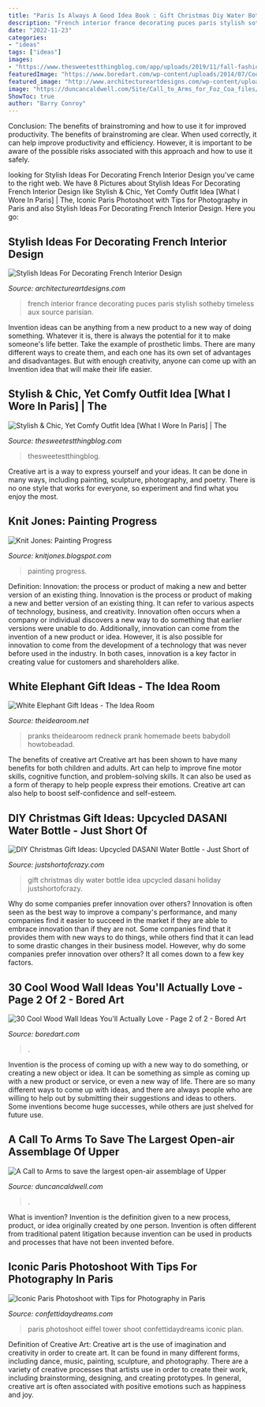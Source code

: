 ```yaml
---
title: "Paris Is Always A Good Idea Book : Gift Christmas Diy Water Bottle Idea Upcycled Dasani Holiday Justshortofcrazy"
description: "French interior france decorating puces paris stylish sotheby timeless aux source parisian"
date: "2022-11-23"
categories:
- "ideas"
tags: ["ideas"]
images:
- "https://www.thesweetestthingblog.com/app/uploads/2019/11/fall-fashion-2019-outfits-pinterest-golden-goose-sneakers-outfits-gold-glitter-golden-goose-emily-ann-gemma-what-to-wear-in-paris-in-october25-683x1024.jpg"
featuredImage: "https://www.boredart.com/wp-content/uploads/2014/07/Cool-Wood-Wall-Ideas-26.jpg"
featured_image: "http://www.architectureartdesigns.com/wp-content/uploads/2017/01/5-50.jpg"
image: "https://duncancaldwell.com/Site/Call_to_Arms_for_Foz_Coa_files/DSCF8785.jpg"
ShowToc: true
author: "Barry Conroy"
---
```



Conclusion: The benefits of brainstroming and how to use it for improved productivity.
The benefits of brainstroming are clear. When used correctly, it can help improve productivity and efficiency. However, it is important to be aware of the possible risks associated with this approach and how to use it safely.

	

		
looking for Stylish Ideas For Decorating French Interior Design you've came to the right web. We have 8 Pictures about Stylish Ideas For Decorating French Interior Design like Stylish &amp; Chic, Yet Comfy Outfit Idea [What I Wore In Paris] | The, Iconic Paris Photoshoot with Tips for Photography in Paris and also Stylish Ideas For Decorating French Interior Design. Here you go:
		
    
## Stylish Ideas For Decorating French Interior Design

<img loading=lazy src="http://www.architectureartdesigns.com/wp-content/uploads/2017/01/5-50.jpg" onerror="this.onerror=null;this.src='https://tse2.mm.bing.net/th?id=OIP.yzMrIJ8nxpLwEofKay9M7AHaJQ&amp;pid=15.1';" alt="Stylish Ideas For Decorating French Interior Design">

_Source: architectureartdesigns.com_

>french interior france decorating puces paris stylish sotheby timeless aux source parisian. 

	

Invention ideas can be anything from a new product to a new way of doing something. Whatever it is, there is always the potential for it to make someone's life better. Take the example of prosthetic limbs. There are many different ways to create them, and each one has its own set of advantages and disadvantages. But with enough creativity, anyone can come up with an Invention idea that will make their life easier.

    
## Stylish &amp; Chic, Yet Comfy Outfit Idea [What I Wore In Paris] | The

<img loading=lazy src="https://www.thesweetestthingblog.com/app/uploads/2019/11/fall-fashion-2019-outfits-pinterest-golden-goose-sneakers-outfits-gold-glitter-golden-goose-emily-ann-gemma-what-to-wear-in-paris-in-october25-683x1024.jpg" onerror="this.onerror=null;this.src='https://tse3.mm.bing.net/th?id=OIP.lcnSMa1jKpnchOKwA5k2jAHaLG&amp;pid=15.1';" alt="Stylish &amp; Chic, Yet Comfy Outfit Idea [What I Wore In Paris] | The">

_Source: thesweetestthingblog.com_

>thesweetestthingblog. 

	

Creative art is a way to express yourself and your ideas. It can be done in many ways, including painting, sculpture, photography, and poetry. There is no one style that works for everyone, so experiment and find what you enjoy the most.

    
## Knit Jones: Painting Progress

<img loading=lazy src="http://2.bp.blogspot.com/_X5gvFBIH7fo/S6K8Ba3soLI/AAAAAAAACqc/JDzXlRjcLAk/w1200-h630-p-k-nu/IMG_2388.JPG" onerror="this.onerror=null;this.src='https://tse3.mm.bing.net/th?id=OIP.9u4MOLsKJdqLXIGpXaFlbwHaD4&amp;pid=15.1';" alt="Knit Jones: Painting Progress">

_Source: knitjones.blogspot.com_

>painting progress. 

	

Definition: Innovation: the process or product of making a new and better version of an existing thing.
Innovation is the process or product of making a new and better version of an existing thing. It can refer to various aspects of technology, business, and creativity. Innovation often occurs when a company or individual discovers a new way to do something that earlier versions were unable to do. Additionally, innovation can come from the invention of a new product or idea. However, it is also possible for innovation to come from the development of a technology that was never before used in the industry. In both cases, innovation is a key factor in creating value for customers and shareholders alike.

    
## White Elephant Gift Ideas - The Idea Room

<img loading=lazy src="https://www.theidearoom.net/wp-content/uploads/2015/12/d29accc9833cba2ad5eb46c00ef87f68.jpg" onerror="this.onerror=null;this.src='https://tse1.mm.bing.net/th?id=OIP.BPP8gRi1leuUqoJM3muoZgHaJ0&amp;pid=15.1';" alt="White Elephant Gift Ideas - The Idea Room">

_Source: theidearoom.net_

>pranks theidearoom redneck prank homemade beets babydoll howtobeadad. 

	

The benefits of creative art
Creative art has been shown to have many benefits for both children and adults. Art can help to improve fine motor skills, cognitive function, and problem-solving skills. It can also be used as a form of therapy to help people express their emotions. Creative art can also help to boost self-confidence and self-esteem.

    
## DIY Christmas Gift Ideas: Upcycled DASANI Water Bottle - Just Short Of

<img loading=lazy src="https://www.justshortofcrazy.com/wp-content/uploads/2015/11/Upcycle-Water-Bottle-1-e1446767878514.jpg" onerror="this.onerror=null;this.src='https://tse1.mm.bing.net/th?id=OIP.Slm_t894O_Qq9lfULXPMnAHaKe&amp;pid=15.1';" alt="DIY Christmas Gift Ideas: Upcycled DASANI Water Bottle - Just Short of">

_Source: justshortofcrazy.com_

>gift christmas diy water bottle idea upcycled dasani holiday justshortofcrazy. 

	

Why do some companies prefer innovation over others?
Innovation is often seen as the best way to improve a company's performance, and many companies find it easier to succeed in the market if they are able to embrace innovation than if they are not. Some companies find that it provides them with new ways to do things, while others find that it can lead to some drastic changes in their business model. However, why do some companies prefer innovation over others? It all comes down to a few key factors.

    
## 30 Cool Wood Wall Ideas You&#039;ll Actually Love - Page 2 Of 2 - Bored Art

<img loading=lazy src="https://www.boredart.com/wp-content/uploads/2014/07/Cool-Wood-Wall-Ideas-26.jpg" onerror="this.onerror=null;this.src='https://tse4.mm.bing.net/th?id=OIP.WrAORcUZCcpzpmtPEyI-1QHaJ4&amp;pid=15.1';" alt="30 Cool Wood Wall Ideas You&#039;ll Actually Love - Page 2 of 2 - Bored Art">

_Source: boredart.com_

>. 

	

Invention is the process of coming up with a new way to do something, or creating a new object or idea. It can be something as simple as coming up with a new product or service, or even a new way of life. There are so many different ways to come up with ideas, and there are always people who are willing to help out by submitting their suggestions and ideas to others. Some inventions become huge successes, while others are just shelved for future use.

    
## A Call To Arms To Save The Largest Open-air Assemblage Of Upper

<img loading=lazy src="https://duncancaldwell.com/Site/Call_to_Arms_for_Foz_Coa_files/DSCF8785.jpg" onerror="this.onerror=null;this.src='https://tse1.mm.bing.net/th?id=OIP.XDm_ULs7EVviqMesVHTl_AHaJ4&amp;pid=15.1';" alt="A Call to Arms to save the largest open-air assemblage of Upper">

_Source: duncancaldwell.com_

>. 

	

What is invention?
Invention is the definition given to a new process, product, or idea originally created by one person. Invention is often different from traditional patent litigation because invention can be used in products and processes that have not been invented before.

    
## Iconic Paris Photoshoot With Tips For Photography In Paris

<img loading=lazy src="https://confettidaydreams.com/wp-content/uploads/Paris-photoshoot-16.jpg" onerror="this.onerror=null;this.src='https://tse2.mm.bing.net/th?id=OIP.IgNcXFteCa8psQyWS36EwwHaJ4&amp;pid=15.1';" alt="Iconic Paris Photoshoot with Tips for Photography in Paris">

_Source: confettidaydreams.com_

>paris photoshoot eiffel tower shoot confettidaydreams iconic plan. 

	

Definition of Creative Art:
Creative art is the use of imagination and creativity in order to create art. It can be found in many different forms, including dance, music, painting, sculpture, and photography. There are a variety of creative processes that artists use in order to create their work, including brainstorming, designing, and creating prototypes. In general, creative art is often associated with positive emotions such as happiness and joy.

